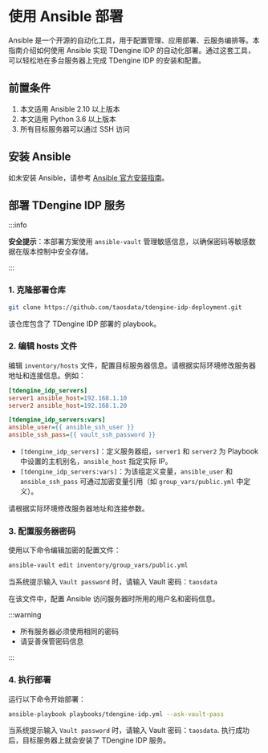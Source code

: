 # 使用 Ansible 部署

Ansible 是一个开源的自动化工具，用于配置管理、应用部署、云服务编排等。本指南介绍如何使用 Ansible 实现 TDengine IDP 的自动化部署。通过这套工具，可以轻松地在多台服务器上完成 TDengine IDP 的安装和配置。

## 前置条件

1. 本文适用 Ansible 2.10 以上版本 
1. 本文适用 Python 3.6 以上版本
1. 所有目标服务器可以通过 SSH 访问

## 安装 Ansible

如未安装 Ansible，请参考 [Ansible 官方安装指南](https://docs.ansible.com/ansible/latest/installation_guide/index.html)。

## 部署 TDengine IDP 服务

:::info

**安全提示**：本部署方案使用 `ansible-vault` 管理敏感信息，以确保密码等敏感数据在版本控制中安全存储。

:::

### 1. 克隆部署仓库

```bash
git clone https://github.com/taosdata/tdengine-idp-deployment.git
``` 

该仓库包含了 TDengine IDP 部署的 playbook。

### 2. 编辑 hosts 文件

编辑 `inventory/hosts` 文件，配置目标服务器信息。请根据实际环境修改服务器地址和连接信息。例如：

```ini
[tdengine_idp_servers]
server1 ansible_host=192.168.1.10
server2 ansible_host=192.168.1.20

[tdengine_idp_servers:vars]
ansible_user={{ ansible_ssh_user }}
ansible_ssh_pass={{ vault_ssh_password }}
```

- `[tdengine_idp_servers]`：定义服务器组，`server1` 和 `server2` 为 Playbook 中设置的主机别名，`ansible_host` 指定实际 IP。
- `[tdengine_idp_servers:vars]`：为该组定义变量，`ansible_user` 和 `ansible_ssh_pass` 可通过加密变量引用（如 `group_vars/public.yml` 中定义）。

请根据实际环境修改服务器地址和连接参数。

### 3. 配置服务器密码

使用以下命令编辑加密的配置文件：

```bash
ansible-vault edit inventory/group_vars/public.yml
```

当系统提示输入 `Vault password` 时，请输入 Vault 密码：`taosdata`

在该文件中，配置 Ansible 访问服务器时所用的用户名和密码信息。

:::warning

- 所有服务器必须使用相同的密码
- 请妥善保管密码信息

:::

### 4. 执行部署

运行以下命令开始部署：

```bash
ansible-playbook playbooks/tdengine-idp.yml --ask-vault-pass
```

当系统提示输入 `Vault password` 时，请输入 Vault 密码：`taosdata`. 执行成功后，目标服务器上就会安装了 TDengine IDP 服务。
